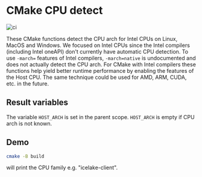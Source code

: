 # CMake CPU detect

![ci](https://github.com/scivision/cmake-cpu-detect/workflows/ci/badge.svg)

These CMake functions detect the CPU arch for Intel CPUs on Linux, MacOS and Windows.
We focused on Intel CPUs since the Intel compilers (including Intel oneAPI) don't currently have automatic CPU detection.
To use `-march=` features of Intel compilers, `-march=native` is undocumented and does not actually detect the CPU arch.
For CMake with Intel compilers these functions help yield better runtime performance by enabling the features of the Host CPU.
The same technique could be used for AMD, ARM, CUDA, etc. in the future.

## Result variables

The variable `HOST_ARCH` is set in the parent scope.
`HOST_ARCH` is empty if CPU arch is not known.

## Demo

```sh
cmake -B build
```

will print the CPU family e.g. "icelake-client".
